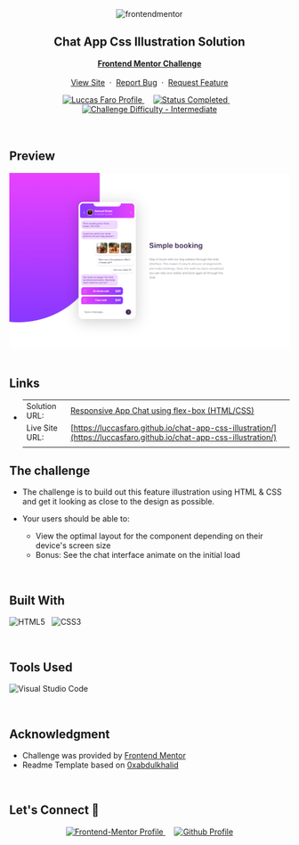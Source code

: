 <div align="center">

  <img src="https://www.frontendmentor.io/static/images/logo-mobile.svg" alt="frontendmentor" width="80">

  <h2 align="center">Chat App Css Illustration Solution</h2>
  <p align="center">
    <a href="https://www.frontendmentor.io/challenges/chat-app-css-illustration-O5auMkFqY" target="_blank"><strong>Frontend Mentor Challenge</strong></a>
    <br />
    <br />
    <a href="https://luccasfaro.github.io/chat-app-css-illustration/" target="_blank">View Site</a>
    &nbsp;·&nbsp;
    <a href="https://github.com/luccasfaro/chat-app-css-illustration/issues" target="_blank">Report Bug</a>
    &nbsp;·&nbsp;
    <a href="https://github.com/luccasfaro/chat-app-css-illustration/issues" target="_blank">Request Feature</a>
  </p>
</div>

<!-- Badges -->
<div align="center">
  <!-- Profiles -->
  <a href="https://www.frontendmentor.io/profile/luccasfaro" target="_blank">
    <img src="https://img.shields.io/badge/Profile-luccasfaro-fefefe?style=for-the-badge&logo=frontendmentor" alt="Luccas Faro Profile">
  </a> &nbsp;&nbsp;&nbsp;

  <!-- Status -->
  <a href="#">
    <img src="https://img.shields.io/badge/Status-Completed-00CE80?style=for-the-badge" alt="Status Completed">
  </a> &nbsp;&nbsp;&nbsp;

  <!-- Difficulty -->
  <a href="https://www.frontendmentor.io/challenges?difficulties=1"  target="_blank">
    <img src="https://img.shields.io/badge/Difficulty-Intermediate-f1b604?style=for-the-badge&logo=frontendmentor" alt="Challenge Difficulty - Intermediate">
  </a>

</div>
<br />
<br />



## **Preview**

<div align='center'>
<img src='./images/previewsite-chat-app-css-illustration.PNG' alt='Chat App Illustration solution preview image'>
</div>


<br>

## **Links**

- |||
  | :----- | :----- |
  | Solution URL: | [Responsive App Chat using flex-box (HTML/CSS)](https://www.frontendmentor.io/solutions/responsive-app-chat-using-flexbox-cLCbYwFZHp) |
  | Live Site URL: | [https://luccasfaro.github.io/chat-app-css-illustration/](https://luccasfaro.github.io/chat-app-css-illustration/) |
  |||


## The challenge

- The challenge is to build out this feature illustration using HTML & CSS and get it looking as close to the design as possible.

- Your users should be able to: 
  - View the optimal layout for the component depending on their device's screen size
  - Bonus: See the chat interface animate on the initial load

<br>


## **Built With**

 ![HTML5](https://img.shields.io/badge/html5-%23E34F26.svg?style=for-the-badge&logo=html5&logoColor=white) &nbsp; ![CSS3](https://img.shields.io/badge/css3-%231572B6.svg?style=for-the-badge&logo=css3&logoColor=white) 


<br>

## **Tools Used**

![Visual Studio Code](https://img.shields.io/badge/VS%20Code-0078d7.svg?style=for-the-badge&logo=visual-studio-code&logoColor=white) &nbsp;


<br>

## **Acknowledgment**

* Challenge was provided by [Frontend Mentor](https://www.frontendmentor.io)
* Readme Template based on [0xabdulkhalid](https://github.com/0xabdulkhalid/3-column-preview-card-component/blob/main/README.md)

<br>

## **Let's Connect 👋**

<div align=center>

<!--   <a href="https://linkedin.com/in/0xabdulkhalid" target="_blank">
    <img src="https://img.shields.io/badge/linkedin%20Profile-%2300acee.svg?color=405DE6&style=for-the-badge&logo=linkedin&logoColor=white" alt="Linkedin Profile">
  </a>&nbsp;&nbsp;&nbsp; -->

  <a href="https://www.frontendmentor.io/profile/luccasfaro" target="_blank">
    <img src="https://img.shields.io/badge/FEM%20Profile-f8f9f8?style=for-the-badge&logo=Frontend-Mentor&logoColor=black" alt="Frontend-Mentor Profile">
  </a> &nbsp;&nbsp;&nbsp;

  <a href="https://www.github.com/luccasfaro/" target="_blank">
    <img src="https://img.shields.io/badge/Github%20Profile-131313?style=for-the-badge&logo=github&logoColor=white" alt="Github Profile">
  </a>

</div>

<br>


<!--  Readme Template: https://github.com/0xabdulkhalid/3-column-preview-card-component/blob/main/README.md -->
